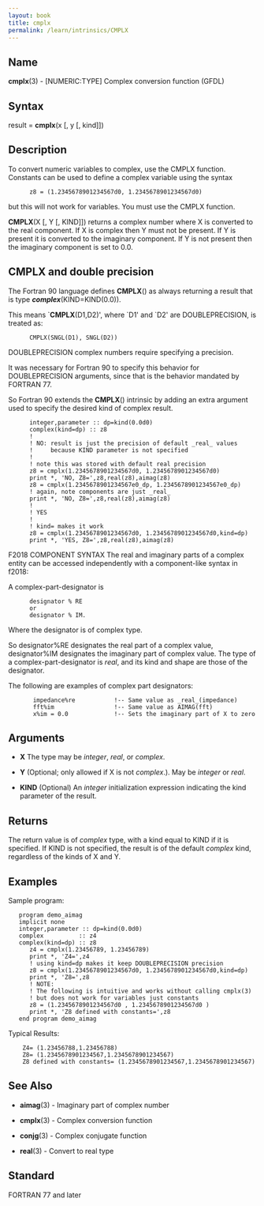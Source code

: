 ```yaml
---
layout: book
title: cmplx
permalink: /learn/intrinsics/CMPLX
---
```

## __Name__

__cmplx__(3) - \[NUMERIC:TYPE\] Complex conversion function
(GFDL)

## __Syntax__

result = __cmplx__(x \[, y \[, kind\]\])

## __Description__

To convert numeric variables to complex, use the CMPLX function.
Constants can be used to define a complex variable using the syntax

```
      z8 = (1.2345678901234567d0, 1.2345678901234567d0)
```

but this will not work for variables. You must use the CMPLX function.

__CMPLX__(X \[, Y \[, KIND\]\]) returns a complex number where X is
converted to the real component. If X is complex then Y must not be
present. If Y is present it is converted to the imaginary component. If
Y is not present then the imaginary component is set to 0.0.

## __CMPLX and double precision__

The Fortran 90 language defines __CMPLX__() as always returning a result
that is type ___complex___(KIND=KIND(0.0)).

This means \`__CMPLX__(D1,D2)', where \`D1' and \`D2' are
DOUBLEPRECISION, is treated as:

```
      CMPLX(SNGL(D1), SNGL(D2))
```

DOUBLEPRECISION complex numbers require specifying a precision.

It was necessary for Fortran 90 to specify this behavior for
DOUBLEPRECISION arguments, since that is the behavior mandated by
FORTRAN 77.

So Fortran 90 extends the __CMPLX__() intrinsic by adding an extra
argument used to specify the desired kind of complex result.

```
      integer,parameter :: dp=kind(0.0d0)
      complex(kind=dp) :: z8
      !
      ! NO: result is just the precision of default _real_ values
      !     because KIND parameter is not specified
      !
      ! note this was stored with default real precision
      z8 = cmplx(1.2345678901234567d0, 1.2345678901234567d0)
      print *, 'NO, Z8=',z8,real(z8),aimag(z8)
      z8 = cmplx(1.2345678901234567e0_dp, 1.2345678901234567e0_dp)
      ! again, note components are just _real_
      print *, 'NO, Z8=',z8,real(z8),aimag(z8)
      !
      ! YES
      !
      ! kind= makes it work
      z8 = cmplx(1.2345678901234567d0, 1.2345678901234567d0,kind=dp)
      print *, 'YES, Z8=',z8,real(z8),aimag(z8)
```

F2018 COMPONENT SYNTAX The real and imaginary parts of a complex entity
can be accessed independently with a component-like syntax in f2018:

A complex-part-designator is

```
      designator % RE
      or
      designator % IM.
```

Where the designator is of complex type.

So designator%RE designates the real part of a complex value,
designator%IM designates the imaginary part of complex value. The type
of a complex-part-designator is _real_, and its kind and shape are those
of the designator.

The following are examples of complex part designators:

```
       impedance%re           !-- Same value as _real_(impedance)
       fft%im                 !-- Same value as AIMAG(fft)
       x%im = 0.0             !-- Sets the imaginary part of X to zero
```

## __Arguments__

  - __X__
    The type may be _integer_, _real_, or _complex_.

  - __Y__
    (Optional; only allowed if X is not _complex_.). May be _integer_ or
    _real_.

  - __KIND__
    (Optional) An _integer_ initialization expression indicating the kind
    parameter of the result.

## __Returns__

The return value is of _complex_ type, with a kind equal to KIND if it is
specified. If KIND is not specified, the result is of the default
_complex_ kind, regardless of the kinds of X and Y.

## __Examples__

Sample program:

```
   program demo_aimag
   implicit none
   integer,parameter :: dp=kind(0.0d0)
   complex          :: z4
   complex(kind=dp) :: z8
      z4 = cmplx(1.23456789, 1.23456789)
      print *, 'Z4=',z4
      ! using kind=dp makes it keep DOUBLEPRECISION precision
      z8 = cmplx(1.2345678901234567d0, 1.2345678901234567d0,kind=dp)
      print *, 'Z8=',z8
      ! NOTE:
      ! The following is intuitive and works without calling cmplx(3)
      ! but does not work for variables just constants
      z8 = (1.2345678901234567d0 , 1.2345678901234567d0 )
      print *, 'Z8 defined with constants=',z8
   end program demo_aimag
```

Typical Results:

```
    Z4= (1.23456788,1.23456788)
    Z8= (1.2345678901234567,1.2345678901234567)
    Z8 defined with constants= (1.2345678901234567,1.2345678901234567)
```

## __See Also__

  - __aimag__(3) - Imaginary part of complex number

  - __cmplx__(3) - Complex conversion function

  - __conjg__(3) - Complex conjugate function

  - __real__(3) - Convert to real type

## __Standard__

FORTRAN 77 and later
